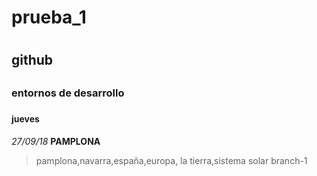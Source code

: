 # prueba_1<h1>
## github <h2>
### entornos de desarrollo <h3>
#### jueves <h4>
_27/09/18_
**PAMPLONA**
>pamplona,navarra,españa,europa,
>la tierra,sistema solar
branch-1
